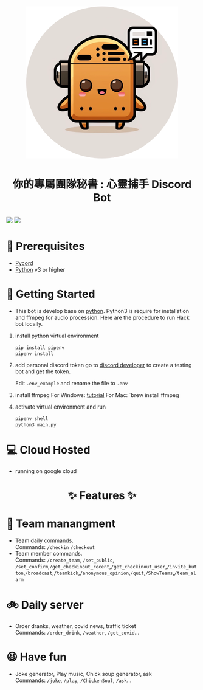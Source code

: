 

# <p align="center"><img src="https://github.com/ncuphysics/hack_bot/blob/main/data/icon.png" width = '400' height="400" ></img> </p>

# <p align="center">你的專屬團隊秘書 : 心靈捕手 Discord Bot </p>
![](https://img.shields.io/github/pipenv/locked/dependency-version/ncuphysics/hack_bot/py-cord)
![](https://img.shields.io/bower/l/mi)
--------------

# :file_folder: Prerequisites

 * [Pycord](https://docs.pycord.dev/en/stable/installing.html)
 * [Python](https://www.python.org/downloads/) v3 or higher

# :rocket: Getting Started

* This bot is develop base on [python](https://www.python.org). Python3 is require for installation and ffmpeg for audio procession. Here are the procedure to run Hack bot locally.

1. install python virtual environment
    ```shell
    pip install pipenv
    pipenv install
    ```
2. add personal discord token 
	go to [discord developer](https://discord.com/developers) to create a testing bot and get the token.
	
	Edit  `.env_example` and rename the file to `.env`
3. install ffmpeg
	For Windows: [tutorial](https://blog.gregzaal.com/how-to-install-ffmpeg-on-windows/)
	For Mac: `brew install ffmpeg
3. activate virtual environment and run
    ```shell
    pipenv shell
    python3 main.py

# :computer: Cloud Hosted
* running on google cloud
 
 
 
 # <p align="center"> :sparkles: Features :sparkles: </p>

# :office: Team manangment
* Team daily commands.  
Commands: `/checkin` `/checkout`  
* Team member commands.  
Commands: `/create_team`, `/set_public`, `/set_confirm`,`/get_checkinout_recent`,`/get_checkinout_user`,`/invite_button`,`/broadcast`,`/teamkick`,`/anonymous_opinion`,`/quit`,`/ShowTeams`,`/team_alarm`

# :bike: Daily server
* Order dranks, weather, covid news, traffic ticket  
Commands: `/order_drink`, `/weather`, `/get_covid`...

# :laughing:  Have fun
* Joke generator, Play music, Chick soup generator, ask  
Commands: `/joke`, `/play`, `/ChickenSoul`, `/ask`...




